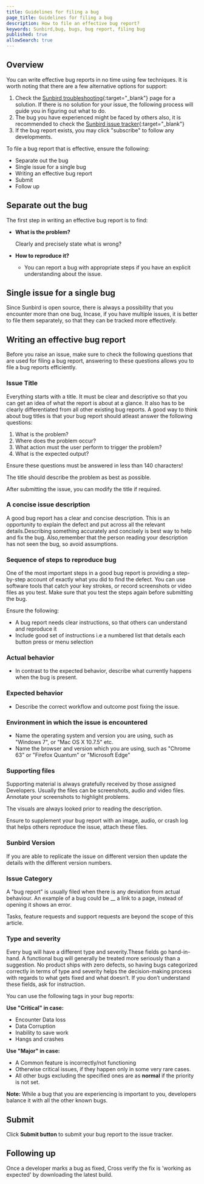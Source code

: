 ```yaml
---
title: Guidelines for filing a bug
page_title: Guidelines for filing a bug
description: How to file an effective bug report? 
keywords: Sunbird,bug, bugs, bug report, filing bug
published: true
allowSearch: true
---
```

## Overview
You can write effective bug reports in no time using few techniques.
It is worth noting that there are a few alternative options for support:

1. Check the [Sunbird troubleshooting](http://www.sunbird.org/developer-docs/troubleshooting/){:target="_blank"} page for a solution. If there is no solution for your issue, the following process will guide you in figuring out what to do.
2. The bug you have experienced might be faced by others also, it is recommended to check the [Sunbird issue tracker](https://project-sunbird.atlassian.net/){:target="_blank"}
3. If the bug report exists, you may click "subscribe" to follow any developments.

To file a bug report that is effective, ensure the following: 

- Separate out the bug
- Single issue for a single bug
- Writing an effective bug report
- Submit
- Follow up

## Separate out the bug
The first step in writing an effective bug report is to find:

- **What is the problem?**
  
  Clearly and precisely state what is wrong?

- **How to reproduce it?**

    - You can report a bug with appropriate steps if you have an explicit understanding about the issue.

## Single issue for a single bug

Since Sunbird is open source, there is always a possibility that you encounter more than one bug, Incase, if you have multiple issues, it is better to file them separately, so that they can be tracked more effectively.

## Writing an effective bug report

Before you raise an issue, make sure to check the following questions that are used for filing a bug report, answering to these questions allows you to file a bug reports efficiently.

### Issue Title

Everything starts with a title. It must be clear and descriptive so that you can get an idea of what the report is about at a glance. It also has to be clearly differentiated from all other existing bug reports. A good way to think about bug titles is that your bug report should atleast answer the following questions:

  1. What is the problem?
  2. Where does the problem occur?
  3. What action must the user perform to trigger the problem?
  4. What is the expected output?
 
Ensure these questions must be answered in less than 140 characters!

The title should describe the problem as best as possible. 

After submitting the issue, you can modify the title if required.

### A concise issue description

A good bug report has a clear and concise description. This is an opportunity to explain the defect and put across all the relevant details.Describing something accurately and concisely is best way to help and fix the bug. Also,remember that the person reading your description has not seen the bug, so avoid assumptions.

### Sequence of steps to reproduce bug

One of the most important steps in a good bug report is providing a step-by-step account of exactly what you did to find the defect. You can use software tools that catch your key strokes, or record screenshots or video files as you test. Make sure that you test the steps again before submitting the bug.

Ensure the following:
- A bug report needs clear instructions, so that others can understand and reproduce it
- Include good set of instructions i.e a numbered list that details each button press or menu selection

### Actual behavior

- In contrast to the expected behavior, describe what currently happens when the bug is present.

### Expected behavior

- Describe the correct workflow and outcome post fixing the issue.

### Environment in which the issue is encountered

- Name the operating system and version you are using, such as "Windows 7", or "Mac OS X 10.7.5" etc.
- Name the browser and version which you are using, such as "Chrome 63" or "Firefox Quantum" or "Microsoft Edge"

### Supporting files

Supporting material is always gratefully received by those assigned Developers. Usually the files can be screenshots, audio and video files. Annotate your screenshots to highlight problems.

The visuals are always looked prior to reading the description. 

Ensure to supplement your bug report with an image, audio, or crash log that helps others reproduce the issue, attach these files.

### Sunbird Version

If you are able to replicate the issue on different version then update the details with the different version numbers.

### Issue Category

A "bug report" is usually filed when there is any deviation from actual behaviour. An example of a bug could be __ a link to a page, instead of opening it shows an error.

Tasks, feature requests and support requests are beyond the scope of this article.

### Type and severity

Every bug will have a different type and severity.These fields go hand-in-hand. A functional bug will generally be treated more seriously than a suggestion. No product ships with zero defects, so having bugs categorized correctly in terms of type and severity helps the decision-making process with regards to what gets fixed and what doesn’t. If you don’t understand these fields, ask for instruction.

You can use the following tags in your bug reports:

**Use "Critical" in case:**

- Encounter Data loss
- Data Corruption
- Inability to save work
- Hangs and crashes

**Use "Major" in case:**

- A Common feature is incorrectly/not functioning
- Otherwise critical issues, if they happen only in some very rare cases.
- All other bugs excluding the specified ones are as **normal** if the priority is not set.

**Note:** While a bug that you are experiencing is important to you, developers balance it with all the other known bugs.

## Submit

Click **Submit button** to submit your bug report to the issue tracker.

## Following up

Once a developer marks a bug as fixed, Cross verify the fix is 'working as expected' by downloading the latest build.  
